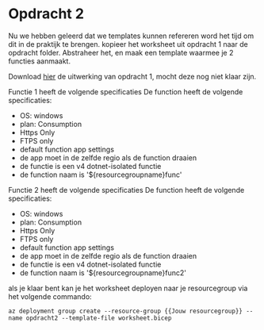# Opdracht 2
Nu we hebben geleerd dat we templates kunnen refereren word het tijd om dit in de praktijk te brengen. kopieer het worksheet uit opdracht 1 naar de opdracht folder. Abstraheer het, en maak een template waarmee je 2 functies aanmaakt.

Download [hier](https://gist.github.com/mligtenberg/4f3258c3ecf4abc943e4cea8f05fe34e) de uitwerking van opdracht 1, mocht deze nog niet klaar zijn.

Functie 1 heeft de volgende specificaties
De function heeft de volgende specificaties:
- OS: windows
- plan: Consumption
- Https Only
- FTPS only
- default function app settings
- de app moet in de zelfde regio als de function draaien
- de functie is een v4 dotnet-isolated functie
- de function naam is '${resourcegroupname}func'

Functie 2 heeft de volgende specificaties
De function heeft de volgende specificaties:
- OS: windows
- plan: Consumption
- Https Only
- FTPS only
- default function app settings
- de app moet in de zelfde regio als de function draaien
- de functie is een v4 dotnet-isolated functie
- de function naam is '${resourcegroupname}func2'


als je klaar bent kan je het worksheet deployen naar je resourcegroup via het volgende commando:
```azurecli
az deployment group create --resource-group {{Jouw resourcegroup}} --name opdracht2 --template-file worksheet.bicep   
```
